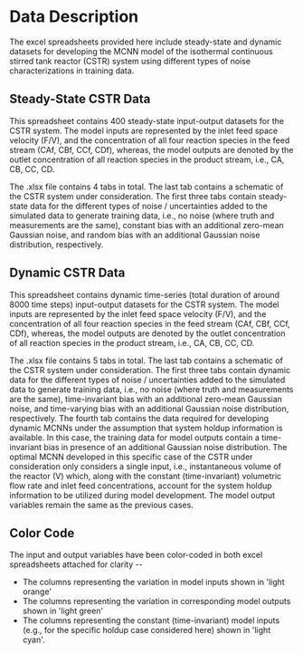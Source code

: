 # Data Description

The excel spreadsheets provided here include steady-state and dynamic datasets for developing the MCNN model of the 
isothermal continuous stirred tank reactor (CSTR) system using different types of noise characterizations in 
training data.

## Steady-State CSTR Data

This spreadsheet contains 400 steady-state input-output datasets for the CSTR system. The model inputs are represented 
by the inlet feed space velocity (F/V), and the concentration of all four reaction species in the feed stream (CAf, CBf, 
CCf, CDf), whereas, the model outputs are denoted by the outlet concentration of all reaction species in the product 
stream, i.e., CA, CB, CC, CD.

The .xlsx file contains 4 tabs in total. The last tab contains a schematic of the CSTR system under consideration. 
The first three tabs contain steady-state data for the different types of noise / uncertainties added to the simulated
data to generate training data, i.e., no noise (where truth and measurements are the same), constant bias with an 
additional zero-mean Gaussian noise, and random bias with an additional Gaussian noise distribution, respectively.


## Dynamic CSTR Data

This spreadsheet contains dynamic time-series (total duration of around 8000 time steps) input-output datasets for 
the CSTR system. The model inputs are represented by the inlet feed space velocity (F/V), and the concentration of 
all four reaction species in the feed stream (CAf, CBf, CCf, CDf), whereas, the model outputs are denoted by the 
outlet concentration of all reaction species in the product stream, i.e., CA, CB, CC, CD.

The .xlsx file contains 5 tabs in total. The last tab contains a schematic of the CSTR system under consideration. 
The first three tabs contain dynamic data for the different types of noise / uncertainties added to the simulated
data to generate training data, i.e., no noise (where truth and measurements are the same), time-invariant bias with 
an additional zero-mean Gaussian noise, and time-varying bias with an additional Gaussian noise distribution, respectively.
The fourth tab contains the data required for developing dynamic MCNNs under the assumption that system holdup information
is available. In this case, the training data for model outputs contain a time-invariant bias in presence of an additional
Gaussian noise distribution. The optimal MCNN developed in this specific case of the CSTR under consideration only 
considers a single input, i.e., instantaneous volume of the reactor (V) which, along with the constant (time-invariant) 
volumetric flow rate and inlet feed concentrations, account for the system holdup information to be utilized during model 
development. The model output variables remain the same as the previous cases.

## Color Code

The input and output variables have been color-coded in both excel spreadsheets attached for clarity --
  * The columns representing the variation in model inputs shown in 'light orange'
  * The columns representing the variation in corresponding model outputs shown in 'light green'
  * The columns representing the constant (time-invariant) model inputs (e.g., for the specific holdup case
    considered here) shown in 'light cyan'.

